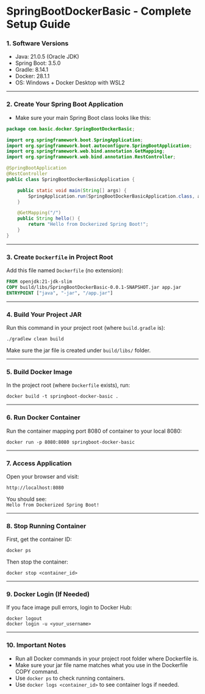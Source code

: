 
# SpringBootDockerBasic - Complete Setup Guide

### 1. Software Versions
- Java: 21.0.5 (Oracle JDK)
- Spring Boot: 3.5.0
- Gradle: 8.14.1
- Docker: 28.1.1
- OS: Windows + Docker Desktop with WSL2

---

### 2. Create Your Spring Boot Application
- Make sure your main Spring Boot class looks like this:

```java
package com.basic.docker.SpringBootDockerBasic;

import org.springframework.boot.SpringApplication;
import org.springframework.boot.autoconfigure.SpringBootApplication;
import org.springframework.web.bind.annotation.GetMapping;
import org.springframework.web.bind.annotation.RestController;

@SpringBootApplication
@RestController
public class SpringBootDockerBasicApplication {

    public static void main(String[] args) {
        SpringApplication.run(SpringBootDockerBasicApplication.class, args);
    }

    @GetMapping("/")
    public String hello() {
        return "Hello from Dockerized Spring Boot!";
    }
}
```

---

### 3. Create `Dockerfile` in Project Root
Add this file named `Dockerfile` (no extension):

```Dockerfile
FROM openjdk:21-jdk-slim
COPY build/libs/SpringBootDockerBasic-0.0.1-SNAPSHOT.jar app.jar
ENTRYPOINT ["java", "-jar", "/app.jar"]
```

---

### 4. Build Your Project JAR
Run this command in your project root (where `build.gradle` is):

```
./gradlew clean build
```

Make sure the jar file is created under `build/libs/` folder.

---

### 5. Build Docker Image
In the project root (where `Dockerfile` exists), run:

```
docker build -t springboot-docker-basic .
```

---

### 6. Run Docker Container
Run the container mapping port 8080 of container to your local 8080:

```
docker run -p 8080:8080 springboot-docker-basic
```

---

### 7. Access Application
Open your browser and visit:

```
http://localhost:8080
```

You should see:  
`Hello from Dockerized Spring Boot!`

---

### 8. Stop Running Container
First, get the container ID:

```
docker ps
```

Then stop the container:

```
docker stop <container_id>
```

---

### 9. Docker Login (If Needed)
If you face image pull errors, login to Docker Hub:

```
docker logout
docker login -u <your_username>
```

---

### 10. Important Notes
- Run all Docker commands in your project root folder where Dockerfile is.
- Make sure your jar file name matches what you use in the Dockerfile COPY command.
- Use `docker ps` to check running containers.
- Use `docker logs <container_id>` to see container logs if needed.
